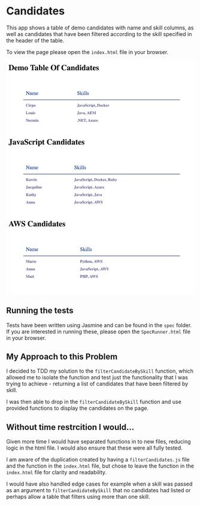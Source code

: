 # Candidates

This app shows a table of demo candidates with name and skill columns, as well as candidates that have been filtered according to the skill specified in the header of the table.

To view the page please open the `index.html` file in your browser.

![alt text](filteredCandidates.png)

## Running the tests
Tests have been written using Jasmine and can be found in the `spec` folder. If you are interested in running these, please open the `SpecRunner.html` file in your browser.

## My Approach to this Problem
I decided to TDD my solution to the `filterCandidateBySkill` function, which allowed me to isolate the function and test just the functionality that I was trying to achieve - returning a list of candidates that have been filtered by skill.

I was then able to drop in the `filterCandidateBySkill` function and use provided functions to display the candidates on the page.

## Without time restrcition I would...
Given more time I would have separated functions in to new files, reducing logic in the html file. I would also ensure that these were all fully tested.

I am aware of the duplication created by having a `filterCandidates.js` file and the function in the `index.html` file, but chose to leave the function in the `index.html` file for clarity and readability.

I would have also handled edge cases for example when a skill was passed as an argument to `filterCandidateBySkill` that no candidates had listed or perhaps allow a table that filters using more than one skill.
